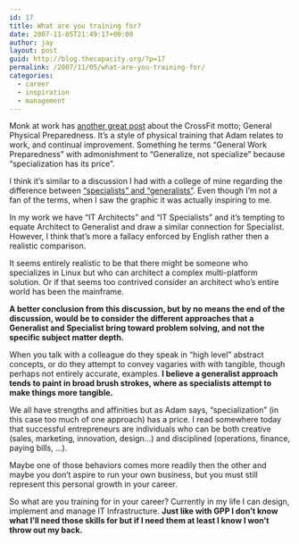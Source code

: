 ```yaml
---
id: 17
title: What are you training for?
date: 2007-11-05T21:49:17+00:00
author: jay
layout: post
guid: http://blog.thecapacity.org/?p=17
permalink: /2007/11/05/what-are-you-training-for/
categories:
  - career
  - inspiration
  - management
---
```

Monk at work has [another great post](http://monkatwork.com/2007/11/05/productivity-is-a-full-body-exercise/ "Train for life") about the CrossFit motto; General Physical Preparedness. It’s a style of physical training that Adam relates to work, and continual improvement. Something he terms “General Work Preparedness” with admonishment to “Generalize, not specialize” because “specialization has its price”.
  
I think it’s similar to a discussion I had with a college of mine regarding the difference between [“specialists” and “generalists”](http://creativegeneralist.blogspot.com/2007/08/specialists-and-generalists-in-3d.html "Specialists vs Generalists"). Even though I’m not a fan of the terms, when I saw the graphic it was actually inspiring to me.

In my work we have “IT Architects” and “IT Specialists” and it’s tempting to equate Architect to Generalist and draw a similar connection for Specialist. However, I think that’s more a fallacy enforced by English rather then a realistic comparison.

It seems entirely realistic to be that there might be someone who specializes in Linux but who can architect a complex multi-platform solution. Or if that seems too contrived consider an architect who’s entire world has been the mainframe.

**A better conclusion from this discussion, but by no means the end of the discussion, would be to consider the different approaches that a Generalist and Specialist bring toward problem solving, and not the specific subject matter depth.** 

When you talk with a colleague do they speak in “high level” abstract concepts, or do they attempt to convey vagaries with with tangible, though perhaps not entirely accurate, examples. **I believe a generalist approach tends to paint in broad brush strokes, where as specialists attempt to make things more tangible.**

We all have strengths and affinities but as Adam says, “specialization” (in this case too much of one approach) has a price. I read somewhere today that successful entrepreneurs are individuals who can be both creative (sales, marketing, innovation, design…) and disciplined (operations, finance, paying bills, …).

Maybe one of those behaviors comes more readily then the other and maybe you don’t aspire to run your own business, but you must still represent this personal growth in your career.

So what are you training for in your career? Currently in my life I can design, implement and manage IT Infrastructure. **Just like with GPP I don’t know what I’ll need those skills for but if I need them at least I know I won’t throw out my back.**


